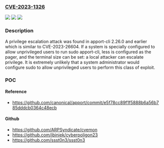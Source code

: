 ### [CVE-2023-1326](https://cve.mitre.org/cgi-bin/cvename.cgi?name=CVE-2023-1326)
![](https://img.shields.io/static/v1?label=Product&message=Apport&color=blue)
![](https://img.shields.io/static/v1?label=Version&message=0%3C%3D%202.26.0%20&color=brighgreen)
![](https://img.shields.io/static/v1?label=Vulnerability&message=CWE-269&color=brighgreen)

### Description

A privilege escalation attack was found in apport-cli 2.26.0 and earlier which is similar to CVE-2023-26604. If a system is specially configured to allow unprivileged users to run sudo apport-cli, less is configured as the pager, and the terminal size can be set: a local attacker can escalate privilege. It is extremely unlikely that a system administrator would configure sudo to allow unprivileged users to perform this class of exploit.

### POC

#### Reference
- https://github.com/canonical/apport/commit/e5f78cc89f1f5888b6a56b785dddcb0364c48ecb

#### Github
- https://github.com/ARPSyndicate/cvemon
- https://github.com/jbiniek/cyberpoligon23
- https://github.com/ssst0n3/ssst0n3

